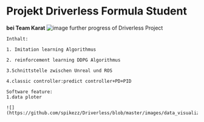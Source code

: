 Projekt Driverless Formula Student
====  
**bei Team Karat**
![image](https://github.com/spikezz/Driverless/blob/master/images/data_visualizer.gif)
further progress of Driverless Project

    Inthalt:
    
    1. Imitation learning Algorithmus
    
    2. reinforcement learning DDPG Algorithmus

    3.Schnittstelle zwischen Unreal und ROS
  
    4.classic controller:predict controller+PD+PID
    
    Software feature:
    1.data ploter
    
    ![](https://github.com/spikezz/Driverless/blob/master/images/data_visualizer.gif)

    


